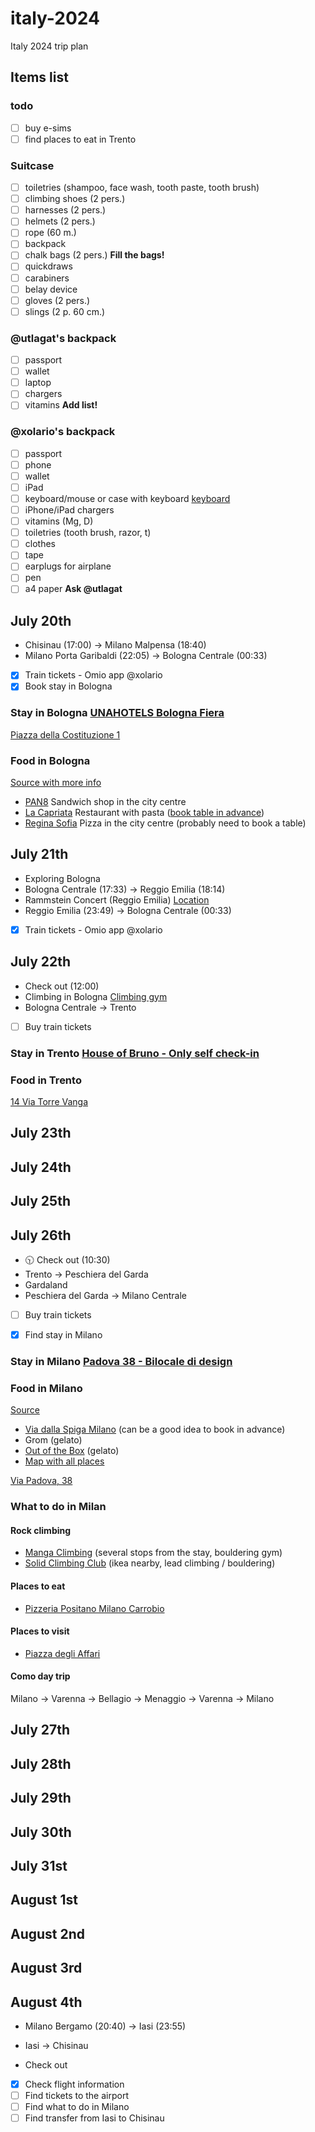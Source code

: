 # italy-2024
Italy 2024 trip plan

## Items list

### todo

- [ ] buy e-sims
- [ ] find places to eat in Trento

### Suitcase 

- [ ] toiletries (shampoo, face wash, tooth paste, tooth brush)
- [ ] climbing shoes (2 pers.)
- [ ] harnesses (2 pers.)
- [ ] helmets (2 pers.)
- [ ] rope (60 m.)
- [ ] backpack
- [ ] chalk bags (2 pers.) **Fill the bags!** 
- [ ] quickdraws
- [ ] carabiners
- [ ] belay device
- [ ] gloves (2 pers.)
- [ ] slings (2 p. 60 cm.)

### @utlagat's backpack

- [ ] passport
- [ ] wallet
- [ ] laptop
- [ ] chargers
- [ ] vitamins **Add list!**

### @xolario's backpack

- [ ] passport
- [ ] phone
- [ ] wallet
- [ ] iPad
- [ ] keyboard/mouse or case with keyboard [keyboard](https://darwin.md/ru/klaviatura-i-mysh-logitech-pebble-2-combo-for-mac-besprovodnye-grafitovyi.html)
- [ ] iPhone/iPad chargers
- [ ] vitamins (Mg, D)
- [ ] toiletries (tooth brush, razor, t)
- [ ] clothes
- [ ] tape
- [ ] earplugs for airplane
- [ ] pen
- [ ] a4 paper **Ask @utlagat**

## July 20th

- Chisinau (17:00) -> Milano Malpensa (18:40)
- Milano Porta Garibaldi (22:05) -> Bologna Centrale (00:33)

- [x] Train tickets - Omio app @xolario
- [x] Book stay in Bologna
      
### Stay in Bologna [UNAHOTELS Bologna Fiera](https://www.booking.com/hotel/it/hotel-bologna-fiera.ru.html?label=gen173nr-1FCAEoggI46AdIM1gEaI4BiAEBmAExuAEHyAEN2AEB6AEB-AECiAIBqAIDuALbs-azBsACAdICJDQ4YjY3MDRmLWE1OGQtNDkxZS1iODQ5LTkyYjNhODIwYTE0NdgCBeACAQ&sid=50f89adaaf032a2f6ce1ba94e53608c3&aid=304142)

[Piazza della Costituzione 1](https://maps.app.goo.gl/91LZ1cLvxYQ8mChVA)

### Food in Bologna

[Source with more info](https://www.schaer.com/en-int/a/best-gf-places-bologna)

- [PAN8](https://maps.app.goo.gl/hodEmiYCGnuc2o7a8) Sandwich shop in the city centre
- [La Capriata](https://maps.app.goo.gl/kqWv6j1fMR3dVXgH7) Restaurant with pasta ([book table in advance](https://www.lacapriata.it/prenota/))
- [Regina Sofia](https://maps.app.goo.gl/euQupifiJ7wyEWvk9) Pizza in the city centre (probably need to book a table)

## July 21th

- Exploring Bologna
- Bologna Centrale (17:33) -> Reggio Emilia (18:14)
- Rammstein Concert (Reggio Emilia) [Location](https://maps.app.goo.gl/4wPwKXaQer8gnisp6)
- Reggio Emilia (23:49) -> Bologna Centrale (00:33)

- [x] Train tickets - Omio app @xolario

## July 22th

- Check out (12:00)
- Climbing in Bologna [Climbing gym](https://maps.app.goo.gl/K2d94ZhJB2TgBCs38)
- Bologna Centrale -> Trento

- [ ] Buy train tickets

### Stay in Trento [House of Bruno - Only self check-in](https://www.booking.com/hotel/it/house-of-bruno.en-gb.html?aid=304142&label=gen173nr-1FCAEoggI46AdIM1gEaI4BiAEBmAEhuAEHyAEN2AEB6AEB-AEMiAIBqAIDuALkz-azBsACAdICJDAxODg0Y2IyLTM0N2UtNGIxOC1hMTZiLWJmYWU5NGVjMDMwMNgCBuACAQ&sid=41bfda7015653d39da5138d54fb30641&checkin=2024-07-22&checkout=2024-07-26&dest_id=-131282&dest_type=city&dist=0&do_availability_check=1&group_adults=2&group_children=0&hp_avform=1&hp_group_set=0&no_rooms=1&origin=hp&sb_price_type=total&src=hotel&type=total&activeTab=main#_)

### Food in Trento

[14 Via Torre Vanga](https://maps.app.goo.gl/mJnSFz9e6A3JRyL2A)

## July 23th

## July 24th

## July 25th

## July 26th

- 🕥 Check out (10:30)
- Trento -> Peschiera del Garda
- Gardaland
- Peschiera del Garda -> Milano Centrale

- [ ] Buy train tickets
- [x] Find stay in Milano


### Stay in Milano [Padova 38 - Bilocale di design](https://www.booking.com/hotel/it/padova-38-bilocale-di-design.ru.html?aid=304142&label=gen173nr-1FCAEoggI46AdIM1gEaI4BiAEBmAEhuAEHyAEN2AEB6AEB-AEMiAIBqAIDuALq9uuzBsACAdICJDg4ZWFjMTI3LWU1ZTQtNDNlYS1iZTM5LWUzZDA3OTE1Njc1N9gCBuACAQ&sid=41bfda7015653d39da5138d54fb30641&all_sr_blocks=1234312501_395389825_2_0_0&checkin=2024-07-26&checkout=2024-08-04&dest_id=-121726&dest_type=city&dist=0&group_adults=2&group_children=0&hapos=3&highlighted_blocks=1234312501_395389825_2_0_0&hpos=3&matching_block_id=1234312501_395389825_2_0_0&no_rooms=1&req_adults=2&req_children=0&room1=A%2CA&sb_price_type=total&sr_order=price&sr_pri_blocks=1234312501_395389825_2_0_0__49708&srepoch=1719337786&srpvid=5b0c797ff95100c2&type=total&ucfs=1&activeTab=main#map_closed)

### Food in Milano

[Source](https://wheatlesswanderlust.com/gluten-free-milan-restaurants/)

- [Via dalla Spiga Milano](https://maps.app.goo.gl/mapzqTajYC7mqiGD9) (can be a good idea to book in advance)
- Grom (gelato)
- [Out of the Box](https://maps.app.goo.gl/TKNt4JEv5PX1QcZE7) (gelato)
- [Map with all places](https://www.mybfisgf.com/glutenfree-milan)

[Via Padova, 38](https://maps.app.goo.gl/T3uG56xP4AhZ3oCy9)

### What to do in Milan

#### Rock climbing

- [Manga Climbing](https://maps.app.goo.gl/LCQprr1m1Y3SFvrz7) (several stops from the stay, bouldering gym)
- [Solid Climbing Club](https://maps.app.goo.gl/GoKCgaBb9ckGPS4P9) (ikea nearby, lead climbing / bouldering)

#### Places to eat

- [Pizzeria Positano Milano Carrobio](https://maps.app.goo.gl/LW1C8xg8RaPjJy9S8)

#### Places to visit

- [Piazza degli Affari](https://maps.app.goo.gl/HvgcbnYrYWwn9R4r8)

#### Como day trip

Milano -> Varenna -> Bellagio -> Menaggio -> Varenna -> Milano

## July 27th

## July 28th

## July 29th

## July 30th

## July 31st

## August 1st

## August 2nd

## August 3rd

## August 4th

- Milano Bergamo (20:40) -> Iasi (23:55)
- Iasi -> Chisinau

- Check out

- [x] Check flight information
- [ ] Find tickets to the airport
- [ ] Find what to do in Milano
- [ ] Find transfer from Iasi to Chisinau
